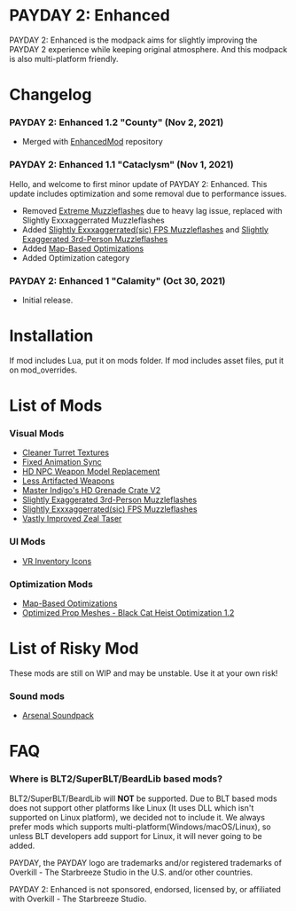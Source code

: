 # PAYDAY 2: Enhanced
PAYDAY 2: Enhanced is the modpack aims for slightly improving the PAYDAY 2 experience while keeping original atmosphere. And this modpack is also multi-platform friendly.

# Changelog
### PAYDAY 2: Enhanced 1.2 "County" (Nov 2, 2021)
- Merged with [EnhancedMod](https://github.com/MysticMoonlight/EnhancedMod) repository

### PAYDAY 2: Enhanced 1.1 "Cataclysm" (Nov 1, 2021)
Hello, and welcome to first minor update of PAYDAY 2: Enhanced. This update includes optimization and some removal due to performance issues.

- Removed [Extreme Muzzleflashes](https://modworkshop.net/mod/17863) due to heavy lag issue, replaced with Slightly Exxxaggerrated Muzzleflashes
- Added [Slightly Exxxaggerrated(sic) FPS Muzzleflashes](https://modworkshop.net/mod/26054) and [Slightly Exaggerated 3rd-Person Muzzleflashes](https://modworkshop.net/mod/25764)
- Added [Map-Based Optimizations](https://modworkshop.net/mod/30521)
- Added Optimization category

### PAYDAY 2: Enhanced 1 "Calamity" (Oct 30, 2021)
- Initial release.

# Installation
If mod includes Lua, put it on mods folder. If mod includes asset files, put it on mod_overrides.

# List of Mods
### Visual Mods
- [Cleaner Turret Textures](https://modworkshop.net/mod/22998)
- [Fixed Animation Sync](https://modworkshop.net/mod/32528)
- [HD NPC Weapon Model Replacement](https://modworkshop.net/mod/34740)
- [Less Artifacted Weapons](https://modworkshop.net/mod/29100)
- [Master Indigo's HD Grenade Crate V2](https://modworkshop.net/mod/12404)
- [Slightly Exaggerated 3rd-Person Muzzleflashes](https://modworkshop.net/mod/25764)
- [Slightly Exxxaggerrated(sic) FPS Muzzleflashes](https://modworkshop.net/mod/26054)
- [Vastly Improved Zeal Taser](https://modworkshop.net/mod/22882)

### UI Mods
- [VR Inventory Icons](https://modworkshop.net/mod/22147)

### Optimization Mods
- [Map-Based Optimizations](https://modworkshop.net/mod/30521)
- [Optimized Prop Meshes - Black Cat Heist Optimization 1.2](https://modworkshop.net/mod/34645)

# List of Risky Mod
These mods are still on WIP and may be unstable. Use it at your own risk!

### Sound mods
- [Arsenal Soundpack](https://modworkshop.net/mod/25202)

# FAQ
### Where is BLT2/SuperBLT/BeardLib based mods?
BLT2/SuperBLT/BeardLib will **NOT** be supported. Due to BLT based mods does not support other platforms like Linux (It uses DLL which isn't supported on Linux platform), we decided not to include it. We always prefer mods which supports multi-platform(Windows/macOS/Linux), so unless BLT developers add support for Linux, it will never going to be added.

PAYDAY, the PAYDAY logo are trademarks and/or registered trademarks of Overkill - The Starbreeze Studio in the U.S. and/or other countries.

PAYDAY 2: Enhanced is not sponsored, endorsed, licensed by, or affiliated with Overkill - The Starbreeze Studio.
